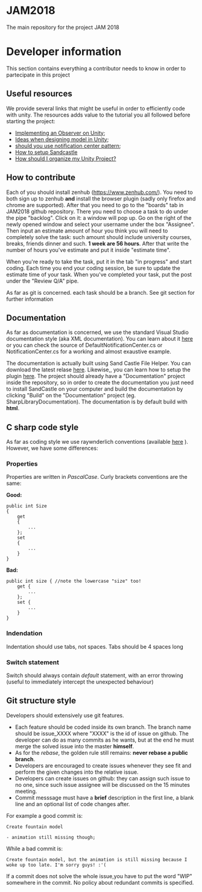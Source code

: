 # JAM2018
The main repository for the project JAM 2018

# Developer information

This section contains everything a contributor needs to know in order to partecipate in this project

## Useful resources

We provide several links that might be useful in order to efficiently code with unity. The resources adds value to the tutorial you all followed before starting the project:

 * [Implementing an Observer on Unity](http://www.habrador.com/tutorials/programming-patterns/3-observer-pattern/);
 * [Ideas when designing model in Unity](http://answers.unity3d.com/questions/365770/how-to-design-your-code-architecture-in-unity.html);
 * [should you use notification center pattern](https://softwareengineering.stackexchange.com/questions/22528/does-notification-center-pattern-encourage-good-or-bad-program-design);
 * [How to setup Sandcastle](https://randynghiem.wordpress.com/2015/06/18/how-to-set-up-sandcastle-help-file-builder-with-visual-studio-2015/)
 * [How should I organize my Unity Project?](http://blog.theknightsofunity.com/7-ways-keep-unity-project-organized/)

## How to contribute ##

Each of you should install zenhub (https://www.zenhub.com/). You need to both sign up to zenhub **and** install the browser plugin (sadly only firefox and chrome are supported).
After that you need to go to the "boards" tab in JAM2018 github repository. There you need to choose a task to do under the pipe "backlog". Click on it: a window will pop up. Go on the right of the newly opened window and select your username under the box "Assignee". Then input an estimate amount of hour you think you will need to completely solve the task: such amount should include university courses, breaks, friends dinner and such. **1 week are 56 hours**. After that write the number of hours you've estimate and put it inside "estimate time".

When you're ready to take the task, put it in the tab "in progress" and start coding. Each time you end your coding session, be sure to update the estimate time of your task. When you've completed your task, put the post under the "Review Q/A" pipe.

As far as git is concerned. each task should be a branch. See git section for further information

## Documentation

As far as documentation is concerned, we use the standard Visual Studio documentation style (aka XML documentation). You can learn about it [here](https://msdn.microsoft.com/en-us/library/b2s063f7(v=VS.100).aspx) or you can check the source of DefaultNotificationCenter.cs or NotificationCenter.cs for a working and almost exaustive example.

The documentation is actually built using Sand Castle File Helper. You can download the latest relase [here](https://github.com/EWSoftware/SHFB). Likewise,, you can learn how to setup the plugin [here](https://randynghiem.wordpress.com/2015/06/18/how-to-set-up-sandcastle-help-file-builder-with-visual-studio-2015/). The project should already have a "Documentation" project inside the repository, so in order to create the documentation you just need to install SandCastle on your computer and build the documentation by clicking "Build" on the "Documentation" project (eg. SharpLibraryDocumentation). The documentation is by default build with **html**.

## C sharp code style

As far as coding style we use raywnderlich conventions (available [here](https://github.com/raywenderlich/c-sharp-style-guide) ). However, we have some differences:

### Properties ###

Properties are written in *PascalCase*. Curly brackets conventions are the same:

**Good:**

	public int Size 
	{
		get 
		{
			...
		};
		set
		{
			...
		}
	}
	
**Bad:**

	public int size { //note the lowercase "size" too!
		get {
			...
		};
		set {
			...
		}
	}
	

### Indendation ###

Indentation should use tabs, not spaces. Tabs should be 4 spaces long

### Switch statement ###

Switch should always contain *default* statement, with an error throwing (useful to immediately intercept the unexpected behaviour)

## Git structure style ##

Developers should extensively use git features. 

 * Each feature should be coded inside its own branch. The branch name should be issue_XXXX where "XXXX" is the id of issue on github. 
	The developer can do as many commits as he wants, but at the end he must merge the solved issue into the master **himself**.
 * As for the *rebase*, the golden rule still remains: **never rebase a public branch**.
 * Developers are encouraged to create issues whenever they see fit and perform the given changes into the relative issue.
 * Developers can create issues on github: they can assign such issue to no one, since such issue assignee will be discussed on the 15 minutes meeting.
 * Commit messsage must have a **brief** description in the first line, a blank line and an optional list of code changes after.
 
 For example a good commit is:
 
	Create fountain model
	
	- animation still missing though;
	
While a bad commit is:

	Create fountain model, but the animation is still missing because I woke up too late. I'm sorry guys! :'(
	
If a commit does not solve the whole issue,you have to put the word "WIP" somewhere in the commit. No policy about redundant commits is specified.
